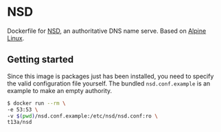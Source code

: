 # NSD

Dockerfile for [NSD](https://nsd.net/), an authoritative DNS name serve. Based on [Alpine Linux](https://alpinelinux.org/).

## Getting started

Since this image is packages just has been installed, you need to specify the valid configuration file yourself. The bundled `nsd.conf.example` is an example to make an empty authority.

```sh
$ docker run --rm \
-e 53:53 \
-v $(pwd)/nsd.conf.example:/etc/nsd/nsd.conf:ro \
t13a/nsd
```

